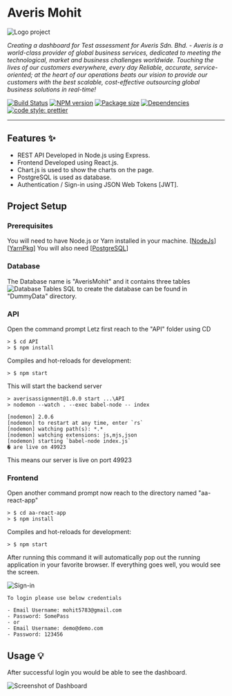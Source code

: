 # Averis Mohit
<img src="https://i.imgur.com/wCCcpGI.png" alt="Logo project" />
  <p>
     <i>Creating a dashboard for Test assessment for Averis Sdn. Bhd. - Averis is a world-class provider of global business services, dedicated to meeting the technological, market and business challenges worldwide. Touching the lives of our customers everywhere, every day Reliable, accurate, service-oriented; at the heart of our operations beats our vision to provide our customers with the best scalable, cost-effective outsourcing global business solutions in real-time!</i>
  </p>

[![Build Status](https://travis-ci.com/mohit5783@gmail.com/AverisAssignment.svg?branch=master)](https://travis-ci.com/mohit5783@gmail.com/AverisAssignment)
[![NPM version](https://img.shields.io/npm/v/AverisAssignment?style=flat-square)](https://img.shields.io/npm/v/AverisAssignment?style=flat-square)
[![Package size](https://img.shields.io/bundlephobia/min/AverisAssignment)](https://img.shields.io/bundlephobia/min/AverisAssignment)
[![Dependencies](https://img.shields.io/david/mohit5783@gmail.com/AverisAssignment.svg?style=popout-square)](https://david-dm.org/mohit5783@gmail.com/AverisAssignment)
[![code style: prettier](https://img.shields.io/badge/code_style-prettier-ff69b4.svg?style=flat-square)](https://github.com/prettier/prettier)


---
## Features ✨
* REST API Developed in Node.js using Express.
* Frontend Developed using React.js.
* Chart.js is used to show the charts on the page.
* PostgreSQL is used as database.
* Authentication / Sign-in using JSON Web Tokens [JWT].

## Project Setup
### Prerequisites
You will need to have Node.js or Yarn installed in your machine. [[NodeJs](https://nodejs.org/en)] [[YarnPkg](https://yarnpkg.com/)]
You will also need [[PostgreSQL](https://www.postgresql.org/download/)] 
### Database
The Database name is "AverisMohit" and it contains three tables
<img src="https://i.imgur.com/LMDaRKa.png" alt="Database Tables" />
SQL to create the database can be found in "DummyData" directory.

### API
Open the command prompt
Letz first reach to the "API" folder using CD
```
> $ cd API
> $ npm install
```
Compiles and hot-reloads for development:
```
> $ npm start
```
This will start the backend server
```
> averisassignment@1.0.0 start ...\API
> nodemon --watch . --exec babel-node -- index

[nodemon] 2.0.6
[nodemon] to restart at any time, enter `rs`
[nodemon] watching path(s): *.*
[nodemon] watching extensions: js,mjs,json  
[nodemon] starting `babel-node index.js`    
� are live on 49923
```
This means our server is live on port 49923

### Frontend
Open another command prompt
now reach to the directory named "aa-react-app" 
```
> $ cd aa-react-app
> $ npm install
```
Compiles and hot-reloads for development:
```
> $ npm start
```
After running this command it will automatically pop out the running application in your favorite browser. If everything goes well, you would see the screen.

<img src="https://i.imgur.com/NHknbHs.png" alt="Sign-in" />

```
To login please use below credentials

- Email Username: mohit5783@gmail.com
- Password: SomePass
- or
- Email Username: demo@demo.com
- Password: 123456
```
## Usage 💡
After successful login you would be able to see the dashboard. 

<img src="https://i.imgur.com/4Dv6AXa.png" alt="Screenshot of Dashboard" />


